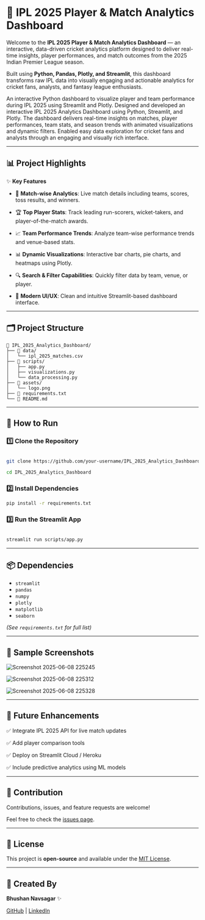 # 🏏 IPL 2025 Player & Match Analytics Dashboard

Welcome to the **IPL 2025 Player & Match Analytics Dashboard** — an interactive, data-driven cricket analytics platform designed to deliver real-time insights, player performances, and match outcomes from the 2025 Indian Premier League season.  

Built using **Python, Pandas, Plotly, and Streamlit**, this dashboard transforms raw IPL data into visually engaging and actionable analytics for cricket fans, analysts, and fantasy league enthusiasts.

An interactive Python dashboard to visualize player and team performance during IPL 2025 using Streamlit and Plotly.
Designed and developed an interactive IPL 2025 Analytics Dashboard using Python, Streamlit, and Plotly. The dashboard delivers real-time insights on matches, player performances, team stats, and season trends with animated visualizations and dynamic filters. Enabled easy data exploration for cricket fans and analysts through an engaging and visually rich interface.

---

## 📊 Project Highlights  

✨ **Key Features**

- 📅 **Match-wise Analytics**: Live match details including teams, scores, toss results, and winners.
  
- 🏆 **Top Player Stats**: Track leading run-scorers, wicket-takers, and player-of-the-match awards.
  
- 📈 **Team Performance Trends**: Analyze team-wise performance trends and venue-based stats.
  
- 📊 **Dynamic Visualizations**: Interactive bar charts, pie charts, and heatmaps using Plotly.
  
- 🔍 **Search & Filter Capabilities**: Quickly filter data by team, venue, or player.
  
- 🎨 **Modern UI/UX**: Clean and intuitive Streamlit-based dashboard interface.

---

## 🗂️ Project Structure  

```
📁 IPL_2025_Analytics_Dashboard/
├── 📂 data/
│   └── ipl_2025_matches.csv
├── 📂 scripts/
│   ├── app.py
│   ├── visualizations.py
│   └── data_processing.py
├── 📁 assets/
│   └── logo.png
├── 📄 requirements.txt
└── 📄 README.md
```

---

## 🚀 How to Run  

### 1️⃣ Clone the Repository 

```bash

git clone https://github.com/your-username/IPL_2025_Analytics_Dashboard.git

cd IPL_2025_Analytics_Dashboard
```

### 2️⃣ Install Dependencies 

```bash
pip install -r requirements.txt
```

### 3️⃣ Run the Streamlit App  

```bash

streamlit run scripts/app.py
```

---

## 📦 Dependencies  

- `streamlit`
- `pandas`
- `numpy`
- `plotly`
- `matplotlib`
- `seaborn`

*(See `requirements.txt` for full list)*

---

## 📸 Sample Screenshots  
  
![Screenshot 2025-06-08 225245](https://github.com/user-attachments/assets/3c0666c7-ecb7-43aa-9faf-ac847b869ed1)

![Screenshot 2025-06-08 225312](https://github.com/user-attachments/assets/38997e91-351c-4601-9af9-a52fc6c8bd66)

![Screenshot 2025-06-08 225328](https://github.com/user-attachments/assets/8cdc9858-ca94-4003-a78d-c46c735d4297)

---
## 📌 Future Enhancements  

✅ Integrate IPL 2025 API for live match updates  

✅ Add player comparison tools  

✅ Deploy on Streamlit Cloud / Heroku  

✅ Include predictive analytics using ML models  

---

## 🙌 Contribution  

Contributions, issues, and feature requests are welcome!  

Feel free to check the [issues page](https://github.com/StrimCoder/IPL_2025_Analytics_Dashboard/issues).

---

## 📃 License  

This project is **open-source** and available under the [MIT License](LICENSE).

---

## 👑 Created By  

**Bhushan Navsagar** ✨  

[GitHub](https://github.com/StrimCoder) | [LinkedIn](https://www.linkedin.com/in/bhushan-navsagar-2b683a293/)





